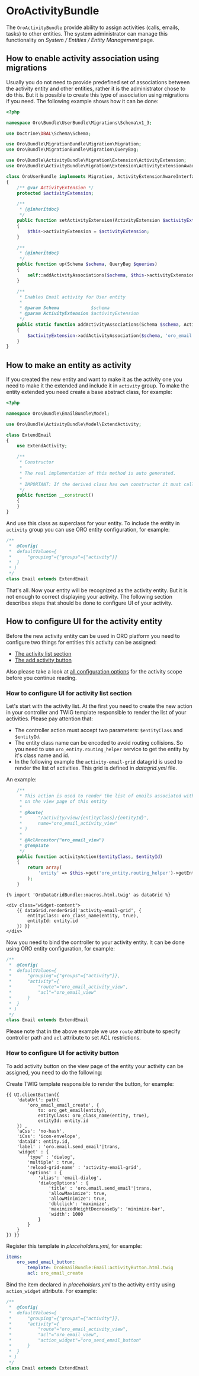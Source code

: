 OroActivityBundle
===================

The `OroActivityBundle` provide ability to assign activities (calls, emails, tasks) to other entities. The system administrator can manage this functionality on *System / Entities / Entity Management* page.

How to enable activity association using migrations
---------------------------------------------------

Usually you do not need to provide predefined set of associations between the activity entity and other entities, rather it is the administrator chose to do this. But it is possible to create this type of association using migrations if you need. The following example shows how it can be done:
``` php
<?php

namespace Oro\Bundle\UserBundle\Migrations\Schema\v1_3;

use Doctrine\DBAL\Schema\Schema;

use Oro\Bundle\MigrationBundle\Migration\Migration;
use Oro\Bundle\MigrationBundle\Migration\QueryBag;

use Oro\Bundle\ActivityBundle\Migration\Extension\ActivityExtension;
use Oro\Bundle\ActivityBundle\Migration\Extension\ActivityExtensionAwareInterface;

class OroUserBundle implements Migration, ActivityExtensionAwareInterface
{
    /** @var ActivityExtension */
    protected $activityExtension;

    /**
     * {@inheritdoc}
     */
    public function setActivityExtension(ActivityExtension $activityExtension)
    {
        $this->activityExtension = $activityExtension;
    }

    /**
     * {@inheritdoc}
     */
    public function up(Schema $schema, QueryBag $queries)
    {
        self::addActivityAssociations($schema, $this->activityExtension);
    }

    /**
     * Enables Email activity for User entity
     *
     * @param Schema            $schema
     * @param ActivityExtension $activityExtension
     */
    public static function addActivityAssociations(Schema $schema, ActivityExtension $activityExtension)
    {
        $activityExtension->addActivityAssociation($schema, 'oro_email', 'oro_user', true);
    }
}
```

How to make an entity as activity
---------------------------------

If you created the new entity and want to make it as the activity one you need to make it the extended and include it in `activity` group. To make the entity extended you need create a base abstract class, for example:

``` php
<?php

namespace Oro\Bundle\EmailBundle\Model;

use Oro\Bundle\ActivityBundle\Model\ExtendActivity;

class ExtendEmail
{
    use ExtendActivity;

    /**
     * Constructor
     *
     * The real implementation of this method is auto generated.
     *
     * IMPORTANT: If the derived class has own constructor it must call parent constructor.
     */
    public function __construct()
    {
    }
}
```

And use this class as superclass for your entity. To include the entity in `activity` group you can use ORO entity configuration, for example:

``` php
/**
 *  @Config(
 *  defaultValues={
 *      "grouping"={"groups"={"activity"}}
 *  }
 * )
 */
class Email extends ExtendEmail
```

That's all. Now your entity will be recognized as the activity entity. But it is not enough to correct displaying your activity. The following section describes steps that should be done to configure UI of your activity.

How to configure UI for the activity entity
-------------------------------------------
Before the new activity entity can be used in ORO platform you need to configure two things for entities this activity can be assigned:

 - [The activity list section](#how-to-configure-ui-for-activity-list-section)
 - [The add activity button](#how-to-configure-ui-for-activity-button)

Also please take a look at [all configuration options](./Resources/config/entity_config.yml) for the activity scope before you continue reading.

### How to configure UI for activity list section

Let's start with the activity list. At the first you need to create the new action in your controller and TWIG template responsible to render the list of your activities.
Please pay attention that:

 - The controller action must accept two parameters: `$entityClass` and `$entityId`.
 - The entity class name can be encoded to avoid routing collisions. So you need to use `oro_entity.routing_helper` service to get the entity by it's class name and id.
 - In the following example the `activity-email-grid` datagrid is used to render the list of activities. This grid is defined in *datagrid.yml* file.

An example:

``` php
    /**
     * This action is used to render the list of emails associated with the given entity
     * on the view page of this entity
     *
     * @Route(
     *      "/activity/view/{entityClass}/{entityId}",
     *      name="oro_email_activity_view"
     * )
     *
     * @AclAncestor("oro_email_view")
     * @Template
     */
    public function activityAction($entityClass, $entityId)
    {
        return array(
            'entity' => $this->get('oro_entity.routing_helper')->getEntity($entityClass, $entityId)
        );
    }
```

``` twig
{% import 'OroDataGridBundle::macros.html.twig' as dataGrid %}

<div class="widget-content">
    {{ dataGrid.renderGrid('activity-email-grid', {
        entityClass: oro_class_name(entity, true),
        entityId: entity.id
    }) }}
</div>
```

Now you need to bind the controller to your activity entity. It can be done using ORO entity configuration, for example:

``` php
/**
 *  @Config(
 *  defaultValues={
 *      "grouping"={"groups"={"activity"}},
 *      "activity"={
 *          "route"="oro_email_activity_view",
 *          "acl"="oro_email_view"
 *      }
 *  }
 * )
 */
class Email extends ExtendEmail
```

Please note that in the above example we use `route` attribute to specify controller path and `acl` attribute to set ACL restrictions.

### How to configure UI for activity button

To add activity button on the view page of the entity your activity can be assigned, you need to do the following:

Create TWIG template responsible to render the button, for example:

``` twig
{{ UI.clientButton({
    'dataUrl': path(
        'oro_email_email_create', {
            to: oro_get_email(entity),
            entityClass: oro_class_name(entity, true),
            entityId: entity.id
    }) ,
    'aCss': 'no-hash',
    'iCss': 'icon-envelope',
    'dataId': entity.id,
    'label' : 'oro.email.send_email'|trans,
    'widget' : {
        'type' : 'dialog',
        'multiple' : true,
        'reload-grid-name' : 'activity-email-grid',
        'options' : {
            'alias': 'email-dialog',
            'dialogOptions' : {
                'title' : 'oro.email.send_email'|trans,
                'allowMaximize': true,
                'allowMinimize': true,
                'dblclick': 'maximize',
                'maximizedHeightDecreaseBy': 'minimize-bar',
                'width': 1000
            }
        }
    }
}) }}
```

Register this template in *placeholders.yml*, for example:

``` yml
items:
    oro_send_email_button:
        template: OroEmailBundle:Email:activityButton.html.twig
        acl: oro_email_create
```

Bind the item declared in *placeholders.yml* to the activity entity using `action_widget` attribute. For example:

``` php
/**
 *  @Config(
 *  defaultValues={
 *      "grouping"={"groups"={"activity"}},
 *      "activity"={
 *          "route"="oro_email_activity_view",
 *          "acl"="oro_email_view",
 *          "action_widget"="oro_send_email_button"
 *      }
 *  }
 * )
 */
class Email extends ExtendEmail
```

